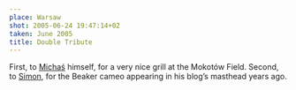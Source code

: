 ```yaml
---
place: Warsaw
shot: 2005-06-24 19:47:14+02
taken: June 2005
title: Double Tribute
---
```


First, to [Michaś](http://ecoutopia.org/) himself, for a very nice grill at the Mokotów Field. Second, to [Simon](http://simon.incutio.com/), for the Beaker cameo appearing in his blog’s masthead years ago.
